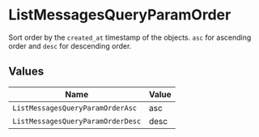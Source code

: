 # ListMessagesQueryParamOrder

Sort order by the `created_at` timestamp of the objects. `asc` for ascending order and `desc` for descending order.



## Values

| Name                              | Value                             |
| --------------------------------- | --------------------------------- |
| `ListMessagesQueryParamOrderAsc`  | asc                               |
| `ListMessagesQueryParamOrderDesc` | desc                              |
